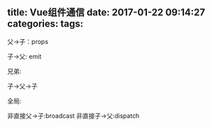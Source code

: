 title: Vue组件通信
date: 2017-01-22 09:14:27
categories:
tags:
---
父->子：props

子->父: emit

<!-- more -->

兄弟:

子->父->子

全局:

非直接父->子:broadcast
非直接子->父:dispatch


